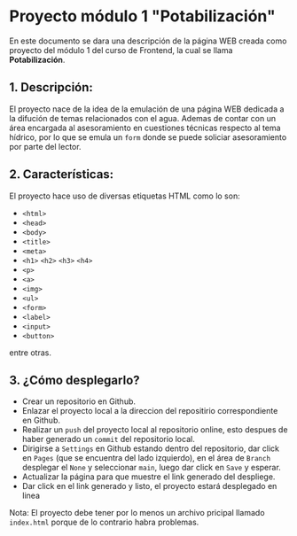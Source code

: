 # Proyecto módulo 1 "Potabilización"

En este documento se dara una descripción de la página WEB creada como proyecto del módulo 1 del curso de Frontend, la cual se llama  **Potabilización**.

## 1. **Descripción:**
  
El proyecto nace de la idea de la emulación de una página WEB dedicada a la difución de temas relacionados con el agua. Ademas de contar con un área encargada al asesoramiento en cuestiones técnicas respecto al tema hídrico, por lo que se emula un `form` donde se puede soliciar asesoramiento por parte del lector. 
  
## 2. **Características:**
    
El proyecto hace uso de diversas etiquetas HTML como lo son: 
- `<html>` 
- `<head>` 
- `<body>` 
- `<title>` 
- `<meta>` 
- `<h1>` `<h2>` `<h3>` `<h4>`
- `<p>` 
- `<a>` 
- `<img>` 
- `<ul>` 
- `<form>` 
- `<label>` 
- `<input>`
- `<button>`

entre otras.

## 3. **¿Cómo desplegarlo?**
- Crear un repositorio en Github.
- Enlazar el proyecto local a la direccion del repositirio correspondiente en Github.
- Realizar un `push` del proyecto local al repositorio online, esto despues de haber generado un `commit` del repositorio local.
- Dirigirse a `Settings` en Github estando dentro del repositorio, dar click en `Pages` (que se encuentra del lado izquierdo), en el área de `Branch` desplegar el `None` y seleccionar `main`, luego dar click en `Save` y esperar.
- Actualizar la página para que muestre el link generado del despliege.
- Dar click en el link generado y listo, el proyecto estará desplegado en linea

Nota: El proyecto debe tener por lo menos un archivo pricipal llamado `index.html` porque de lo contrario habra problemas.



